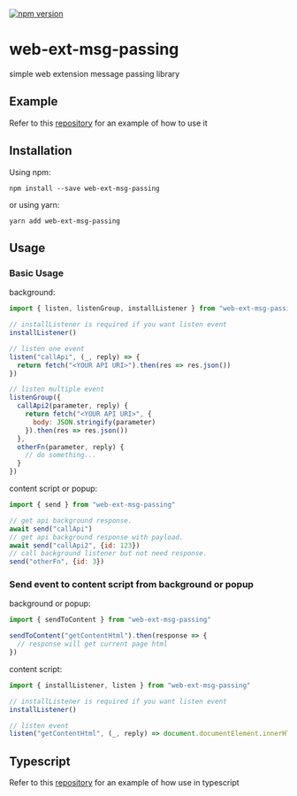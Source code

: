 [![npm version](https://img.shields.io/npm/v/web-ext-msg-passing?color=g)](https://www.npmjs.com/package/web-ext-msg-passing)

# web-ext-msg-passing

simple web extension message passing library

## Example

Refer to this [repository](https://github.com/ckaznable/web-ext-msg-passing-example) for an example of how to use it

## Installation

Using npm:

```shell
npm install --save web-ext-msg-passing
```

or using yarn:

```shell
yarn add web-ext-msg-passing
```

## Usage

### Basic Usage

background:
```javascript
import { listen, listenGroup, installListener } from "web-ext-msg-passing"

// installListener is required if you want listen event
installListener()

// listen one event
listen("callApi", (_, reply) => {
  return fetch("<YOUR API URI>").then(res => res.json())
})

// listen multiple event
listenGroup({
  callApi2(parameter, reply) {
    return fetch("<YOUR API URI>", {
      body: JSON.stringify(parameter)
    }).then(res => res.json())
  },
  otherFn(parameter, reply) {
    // do something...
  }
})
```

content script or popup:
```javascript
import { send } from "web-ext-msg-passing"

// get api background response.
await send("callApi")
// get api background response with payload.
await send("callApi2", {id: 123})
// call background listener but not need response.
send("otherFn", {id: 3})
```

### Send event to content script from background or popup

background or popup:
```javascript
import { sendToContent } from "web-ext-msg-passing"

sendToContent("getContentHtml").then(response => {
  // response will get current page html
})
```

content script:
```javascript
import { installListener, listen } from "web-ext-msg-passing"

// installListener is required if you want listen event
installListener()

// listen event
listen("getContentHtml", (_, reply) => document.documentElement.innerHTML)
```

## Typescript

Refer to this [repository](https://github.com/ckaznable/web-ext-msg-passing-example/tree/main/src/typescript) for an example of how use in typescript